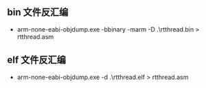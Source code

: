 ## bin 文件反汇编

-  arm-none-eabi-objdump.exe -bbinary -marm -D .\rtthread.bin > rtthread.asm

## elf 文件反汇编

- arm-none-eabi-objdump.exe -d .\rtthread.elf > rtthread.asm
